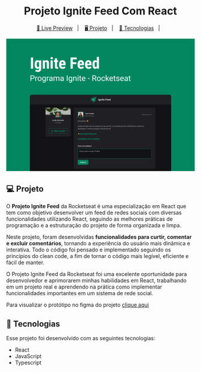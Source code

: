<h1 align="center">
  Projeto Ignite Feed Com React
</h1>

<p align="center">
  <a href="https://feed-ignite-dun.vercel.app/" target="_blank">🔗 Live Preview</a>&nbsp;&nbsp;&nbsp;|&nbsp;&nbsp;&nbsp;
  <a href="#-projeto">🖥️ Projeto</a>&nbsp;&nbsp;&nbsp;|&nbsp;&nbsp;&nbsp;
  <a href="#-tecnologias">🚀 Tecnologias</a>&nbsp;&nbsp;&nbsp;|&nbsp;&nbsp;&nbsp;
</p>


![Preview](./src/assets/Capa.png)

## 💻 Projeto

O **Projeto Ignite Feed** da Rocketseat é uma especialização em React que tem como objetivo desenvolver um feed de redes sociais com diversas funcionalidades utilizando React, seguindo as melhores práticas de programação e a estruturação do projeto de forma organizada e limpa.

Neste projeto, foram desenvolvidas **funcionalidades para curtir, comentar e excluir comentários**, tornando a experiência do usuário mais dinâmica e interativa. Todo o código foi pensado e implementado seguindo os princípios do clean code, a fim de tornar o código mais legível, eficiente e fácil de manter.

O Projeto Ignite Feed da Rocketseat foi uma excelente oportunidade para desenvolvedor e aprimorarem minhas habilidades em React, trabalhando em um projeto real e aprendendo na prática como implementar funcionalidades importantes em um sistema de rede social.

Para visualizar o protótipo no figma do projeto <a href="https://www.figma.com/file/LJd0n6JWoX0tazQidvAB4H/Ignite-Feed-(Community)?type=design&nodeid=66%3A13&t=Ca5TXb2QshHGOfuJ-1" target="_blank">clique aqui</a>&nbsp;&nbsp;&nbsp; 

## 🚀 Tecnologias

Esse projeto foi desenvolvido com as seguintes tecnologias:

- React
- JavaScript
- Typescript

